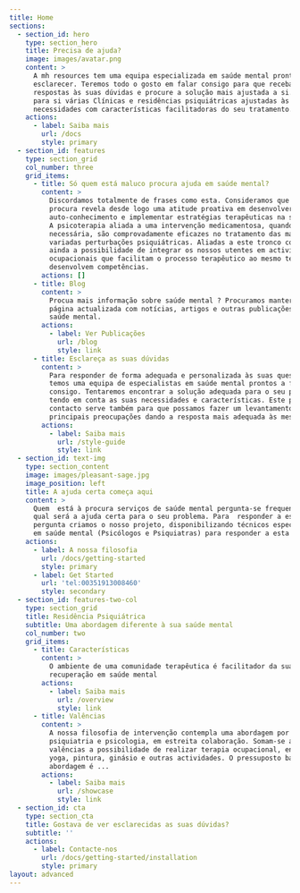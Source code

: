 ```yaml
---
title: Home
sections:
  - section_id: hero
    type: section_hero
    title: Precisa de ajuda?
    image: images/avatar.png
    content: >
      A mh resources tem uma equipa especializada em saúde mental pronta para o
      esclarecer. Teremos todo o gosto em falar consigo para que receba
      respostas às suas dúvidas e procure a solução mais ajustada a si. Temos
      para si várias Clínicas e residências psiquiátricas ajustadas às suas
      necessidades com características facilitadoras do seu tratamento.
    actions:
      - label: Saiba mais
        url: /docs
        style: primary
  - section_id: features
    type: section_grid
    col_number: three
    grid_items:
      - title: Só quem está maluco procura ajuda em saúde mental?
        content: >
          Discordamos totalmente de frases como esta. Consideramos que quem nos
          procura revela desde logo uma atitude proativa em desenvolver o seu
          auto-conhecimento e implementar estratégias terapêuticas na sua vida.
          A psicoterapia aliada a uma intervenção medicamentosa, quando
          necessária, são comprovadamente eficazes no tratamento das mais
          variadas perturbações psiquiátricas. Aliadas a este tronco comum temos
          ainda a possibilidade de integrar os nossos utentes em actividades
          ocupacionais que facilitam o processo terapêutico ao mesmo tempo que
          desenvolvem competências.
        actions: []
      - title: Blog
        content: >
          Procua mais informação sobre saúde mental ? Procuramos manter a nossa
          página actualizada com notícias, artigos e outras publicações sobre
          saúde mental. 
        actions:
          - label: Ver Publicações
            url: /blog
            style: link
      - title: Esclareça as suas dúvidas
        content: >
          Para responder de forma adequada e personalizada às suas questões,
          temos uma equipa de especialistas em saúde mental prontos a falar
          consigo. Tentaremos encontrar a solução adequada para o seu problema
          tendo em conta as suas necessidades e características. Este primeiro
          contacto serve também para que possamos fazer um levantamento das suas
          principais preocupações dando a resposta mais adequada às mesmas.
        actions:
          - label: Saiba mais
            url: /style-guide
            style: link
  - section_id: text-img
    type: section_content
    image: images/pleasant-sage.jpg
    image_position: left
    title: A ajuda certa começa aqui
    content: >
      Quem  está à procura serviços de saúde mental pergunta-se frequentemente
      qual será a ajuda certa para o seu problema. Para  responder a esta
      pergunta criamos o nosso projeto, disponibilizando técnicos especializados
      em saúde mental (Psicólogos e Psiquiatras) para responder a esta questão.
    actions:
      - label: A nossa filosofia
        url: /docs/getting-started
        style: primary
      - label: Get Started
        url: 'tel:00351913008460'
        style: secondary
  - section_id: features-two-col
    type: section_grid
    title: Residência Psiquiátrica
    subtitle: Uma abordagem diferente à sua saúde mental
    col_number: two
    grid_items:
      - title: Características
        content: >
          O ambiente de uma comunidade terapêutica é facilitador da sua
          recuperação em saúde mental 
        actions:
          - label: Saiba mais
            url: /overview
            style: link
      - title: Valências
        content: >
          A nossa filosofia de intervenção contempla uma abordagem por parte da
          psiquiatria e psicologia, em estreita colaboração. Somam-se a estas
          valências a possibilidade de realizar terapia ocupacional, englobando
          yoga, pintura, ginásio e outras actividades. O pressuposto base desta
          abordagem é ...
        actions:
          - label: Saiba mais
            url: /showcase
            style: link
  - section_id: cta
    type: section_cta
    title: Gostava de ver esclarecidas as suas dúvidas?
    subtitle: ''
    actions:
      - label: Contacte-nos
        url: /docs/getting-started/installation
        style: primary
layout: advanced
---
```

